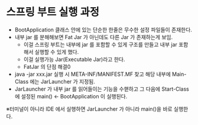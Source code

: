 # 스프링 부트 실행 과정

- BootApplication 클래스 안에 있는 단순한 한줄은 무수한 설정 파일들이 존재한다.
- 내부 jar 를 분해해보면 Fat Jar 가 아닌데도 다른 Jar 가 존재하는게 보임.
    - 이걸 스프링 부트는 내부에 jar 를 포함할 수 있게 구조를 만들고 내부 jar 포함해서 실행할 수 있게 했다.
    - 이걸 실행가능 Jar(Executable Jar)라고 한다.
    - FatJar 의 단점 해결0
- java -jar xxx.jar 실행 시 META-INF/MANIFEST.MF 찾고 해당 내부에 Main-Class 에는 JarLauncher 가 지정됨.
- JarLauncher 가 내부 jar 를 읽어들이는 기능을 수핻하고 그 다음에 Start-Class 에 설정된 main() <- BootApplication 이 실행된다.

※터미널이 아니라 IDE 에서 실행하면 JarLauncher 가 아니라 main()을 바로 실행한다.